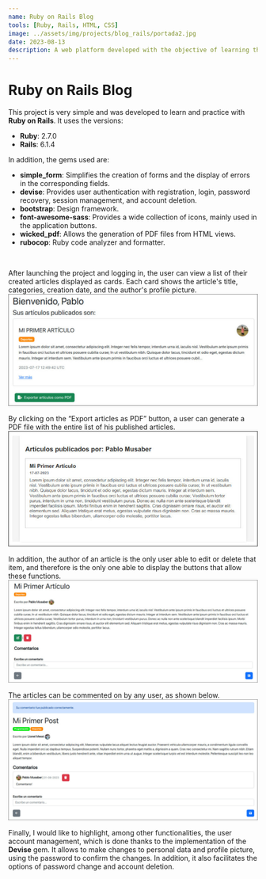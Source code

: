 ```yaml
---
name: Ruby on Rails Blog
tools: [Ruby, Rails, HTML, CSS]
image: ../assets/img/projects/blog_rails/portada2.jpg
date: 2023-08-13
description: A web platform developed with the objective of learning the technology, allowing users to register, comment, and publish articles.
---
```


# Ruby on Rails Blog <a href="https://github.com/PabloMusaber/blog-rails" style="color: #6c757d" onMouseOver="this.style.color='#333333'" onMouseOut="this.style.color='#6c757d'" target="githubWindow"><i class="fab fa-github"></i></a>

This project is very simple and was developed to learn and practice with **Ruby on Rails**. It uses the versions:

- **Ruby**: 2.7.0
- **Rails**: 6.1.4

In addition, the gems used are:

- **simple_form**: Simplifies the creation of forms and the display of errors in the corresponding fields.
- **devise**: Provides user authentication with registration, login, password recovery, session management, and account deletion.
- **bootstrap**: Design framework.
- **font-awesome-sass**: Provides a wide collection of icons, mainly used in the application buttons.
- **wicked_pdf**: Allows the generation of PDF files from HTML views.
- **rubocop**: Ruby code analyzer and formatter.

<br>

After launching the project and logging in, the user can view a list of their created articles displayed as cards. Each card shows the article's title, categories, creation date, and the author's profile picture.
![blog-rails](../assets/img/projects/blog_rails/blog1.jpg)
<br>

By clicking on the “Export articles as PDF” button, a user can generate a PDF file with the entire list of his published articles.
![blog-rails](../assets/img/projects/blog_rails/blog2.jpg)
<br>

In addition, the author of an article is the only user able to edit or delete that item, and therefore is the only one able to display the buttons that allow these functions.
![blog-rails](../assets/img/projects/blog_rails/blog3.jpg)
<br>

The articles can be commented on by any user, as shown below.
![blog-rails](../assets/img/projects/blog_rails/blog4.jpg)
<br>

Finally, I would like to highlight, among other functionalities, the user account management, which is done thanks to the implementation of the **Devise** gem. It allows to make changes to personal data and profile picture, using the password to confirm the changes. In addition, it also facilitates the options of password change and account deletion.

<script src='https://cdn.jsdelivr.net/gh/eddymens/markdown-external-link-script@v2.0.0/main.min.js'></script>
